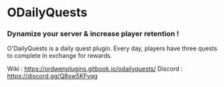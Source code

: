 # ODailyQuests

<h3>Dynamize your server & increase player retention !</h3>

O'DailyQuests is a daily quest plugin. 
Every day, players have three quests to complete in exchange for rewards.

Wiki : https://ordwenplugins.gitbook.io/odailyquests/
Discord : https://discord.gg/Q8sw5KFvqg
